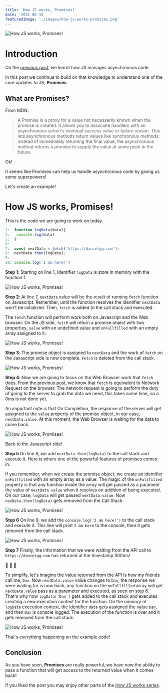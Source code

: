 ```yaml
---
title: 'How JS works, Promises!'
date: '2021-06-15   '
featuredImage: './images/how-js-works-promises.png'
---
```


![How JS works, Promises!](images/how-js-works-promises.png)

# Introduction

On the [previous post](https://danielgg.com/how-javascript-works-asynchronous/), we learnt how JS manages asynchronous code.

In this post we continue to build on that knowledge to understand one of the core updates to JS, <b>Promises</b>.

## What are Promises?

From MDN:

>A Promise is a proxy for a value not necessarily known when the promise is created. It allows you to associate handlers with an asynchronous action's eventual success value or failure reason. This lets asynchronous methods return values like synchronous methods: instead of immediately returning the final value, the asynchronous method returns a promise to supply the value at some point in the future.

Ok!

It seems like Promises can help us handle asynchronous code by giving us some superpowers!

Let's create an example!

# How JS works, Promises!

This is the code we are going to work on today.

```javascript
1:  function logData(data){
2:   console.log(data)
5:  }
6:  
7:  const nextData = fetch('https://danielgg.com');
8:  nextData.then(logData);
9: 
10: console.log('I am here!')
```

<b>Step 1</b>: Starting on line 1, Identifier `logData` is store in memory with the function f.

![How JS works, Promises!](images/how-js-works-promises-1.png)

<b>Step 2</b>: At line 7, `nextData` value will be the result of running `fetch` function on Javascript.
Remember, until the function resolves the identifier `nextData` won't be initialized.
Then, `fetch` is added to the call stack and executed.

The `fetch` function will perform work both on Javascript and the Web browser.
On the JS side, `fetch` will return a promise object with two properties, `value` with an undefined value and `onFullfilled` with an empty array assigned to it.

![How JS works, Promises!](images/how-js-works-promises-2.png)


<b>Step 3</b>: The promise object is assigned to `nextData` and the work of `fetch` on the Javascript side is now complete.
`Fetch` is deleted from the call stack.

![How JS works, Promises!](images/how-js-works-promises-3.png)


<b>Step 4</b>: Now we are going to focus on the Web Browser work that `fetch` does.
From the previous post, we know that `fetch` is equivalent to Network Request on the browser.
The network request is going to perform the duty of going to the server to grab the data we need, this takes some time, so a 0ms is not done yet.

An important note is that On Completion, the response of the server will get assigned to the `value` property of the promise object, in our case, `nextData.value`.
At this moment, the Web Browser is waiting for the data to come back.

![How JS works, Promises!](images/how-js-works-promises-4.png)

Back to the Javascript side!

<b>Step 5 </b> On line 8, we add `nextData.then(logData)` to the call stack and execute it.
Here is where one of the powerful features of promises comes in.

If you remember, when we create the promise object, we create an identifier `onFullfilled` with an empty array as a value.
The magic of the `onFullfilled` property is that any function inside the array will get passed as a parament the value of `nextData.value` when it resolves on addition of being executed.
On our case, `logData` will get passed `nextData.value`.
Now `nexData.then(logData)` gets removed from the Call Stack.

![How JS works, Promises!](images/how-js-works-promises-5.png)

<b>Step 6</b> On line 9, we add the `console.log('I am here!')` to the call stack and execute it.
This line will print `I am here` to the console, then it gets removed from the call stack.

![How JS works, Promises!](images/how-js-works-promises-6.png)

<b>Step 7</b> Finally, the information that we were waiting from the API call to `https://danielgg.com` has returned at the timestamp 300ms!

 🥳  🥳  🥳 

To simplify, let's imagine the value returned from the API is how my friends call me, `Dan`.
Now `nextData.value` value changes to `Dan`, the response we were waiting for is now back, any function on the `onFullfilled` array will get `nextData.value` pass as a parameter and executed, as seen on step 6.
That's why now `logData('Dan')` gets added to the call stack and executes creating a new execution context for the function.
On the memory of `logData` execution context, the identifier `data` gets assigned the value `Dan`, and then `Dan` is console logged.
The execution of the function is over and it gets removed from the call stack.


![How JS works, Promises!](images/how-js-works-promises-7.png)

That's everything happening on the example code!

## Conclusion

As you have seen, <b>Promises</b> are really powerful, we have now the ability to pass a function that will get access to the returned value when it comes back!

If you liked the post you may enjoy other parts of the [How JS works series](https://danielgg.com/how-javascript-works-asynchronous/).
